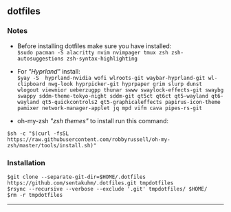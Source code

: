 ## dotfiles

### Notes
* Before installing dotfiles make sure you have installed:<br>
`$sudo pacman -S alacritty nvim nvimpager tmux zsh zsh-autosuggestions zsh-syntax-highlighting`

* For *"Hyprland"* install:<br>
`$yay -S  hyprland-nvidia wofi wlroots-git waybar-hyprland-git wl-clipboard nwg-look hyprpicker-git hyprpaper grim slurp dunst wlogout viewnior ueberzugpp thunar swww swaylock-effects-git swaybg swappy sddm-theme-tokyo-night sddm-git qt5ct qt6ct qt5-wayland qt6-wayland qt5-quickcontrols2 qt5-graphicaleffects papirus-icon-theme pamixer network-manager-applet jq mpd vifm cava pipes-rs-git`

* oh-my-zsh *"zsh themes"* to install run this command:<br>
```
$sh -c "$(curl -fsSL https://raw.githubusercontent.com/robbyrussell/oh-my-zsh/master/tools/install.sh)"
```

### Installation

```
$git clone --separate-git-dir=$HOME/.dotfiles https://github.com/sentakuhm/.dotfiles.git tmpdotfiles
$rsync --recursive --verbose --exclude '.git' tmpdotfiles/ $HOME/
$rm -r tmpdotfiles
```
---
